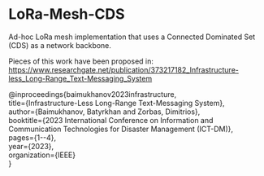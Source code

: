 # LoRa-Mesh-CDS

Ad-hoc LoRa mesh implementation that uses a Connected Dominated Set (CDS) as a network backbone.

Pieces of this work have been proposed in:<br>
https://www.researchgate.net/publication/373217182_Infrastructure-less_Long-Range_Text-Messaging_System

@inproceedings{baimukhanov2023infrastructure,<br>
  title={Infrastructure-Less Long-Range Text-Messaging System},<br>
  author={Baimukhanov, Batyrkhan and Zorbas, Dimitrios},<br>
  booktitle={2023 International Conference on Information and Communication Technologies for Disaster Management (ICT-DM)},<br>
  pages={1--4},<br>
  year={2023},<br>
  organization={IEEE}<br>
}

